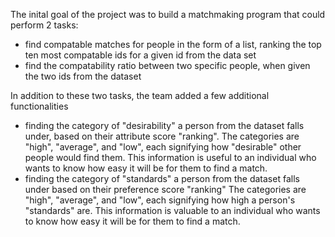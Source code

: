 <!-- The output and correctness of each algorithm – You should summarize, visualize, or highlight some part of the full-scale run of each algorithm. Additionally, the report should briefly describe what tests you performed to confirm that each algorithm was working as intended.

The answer to your leading question – You should direct address your proposed leading question. How did you answer this question? What did you discover? If your project was ultimately unsuccessful, give a brief reflection about what worked and what you would do differently as a team. -->

The inital goal of the project was to build a matchmaking program that could perform 2 tasks: 
- find compatable matches for people in the form of a list, ranking the top ten most compatable ids for a given id from the data set
- find the compatability ratio between two specific people, when given the two ids from the dataset

In addition to these two tasks, the team added a few additional functionalities
- finding the category of "desirability" a person from the dataset falls under, based on their attribute score "ranking". The categories are "high", "average", and "low", each signifying how "desirable" other people would find them. This information is useful to an individual who wants to know how easy it will be for them to find a match.
- finding the category of "standards" a person from the dataset falls under based on their preference score "ranking" The categories are "high", "average", and "low", each signifying how high a person's "standards" are. This information is valuable to an individual who wants to know how easy it will be for them to find a match.
